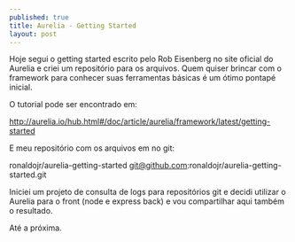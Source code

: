 ```yaml
---
published: true
title: Aurelia - Getting Started
layout: post
---
```

Hoje segui o getting started escrito pelo Rob Eisenberg no site oficial do Aurelia e criei um repositório para os arquivos. Quem quiser brincar com o framework para conhecer suas ferramentas básicas é um  ótimo pontapé inicial. 

O tutorial pode ser encontrado em:

http://aurelia.io/hub.html#/doc/article/aurelia/framework/latest/getting-started

E meu repositório com os arquivos em no git:

ronaldojr/aurelia-getting-started 
git@github.com:ronaldojr/aurelia-getting-started.git

Iniciei um projeto de consulta de logs para repositórios git e decidi utilizar o Aurelia para o front (node e express back) e vou compartilhar aqui também o resultado.

Até a próxima.